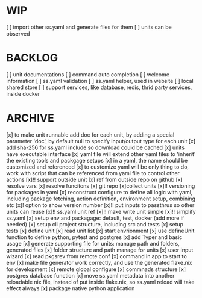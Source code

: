 # WIP
[ ] import other ss.yaml and generate files for them
[ ] units can be observed

# BACKLOG
[ ] unit documentations
[ ] command auto completion
[ ] welcome information
[ ] ss.yaml validation
[ ] ss.yaml helper, used in website
[ ] local shared store
[ ] support services, like database, redis, thrid party services, inside
    docker

# ARCHIVE
[x] to make unit runnable
    add doc for each unit, by adding a special parameter 'doc', by default null
    to specify input/output type for each unit
[x] add sha-256 for ss.yaml include so download could be cached
[x] units have executable interface
[x] yaml file will extend other yaml files to 'inherit' the existing tools and packgage setups
[x] in a yaml, the name should be customized and referenced
[x] to customize yaml will be only thing to do, work with script that can be referenced from yaml file to control other actions
[x]!! support outside unit
[x] ref from outside repo on github
[x] resolve vars
[x] resolve funcitons
  [x] git repo
[x]collect units
[x]!! versioning for packages in yaml
[x] reconstruct configure to define all logic with yaml, including package fetching, action definition, environment setup, combining etc
[x]! option to show version number
[x]!! put inputs to passthrus so other units can reuse
[x]!! ss.yaml unit ref
[x]!! make write unit simple
[x]!! simplify ss.yaml
[x] setup env and packagage: default, test, docker (add more if needed)
[x] setup cli project structure, including src and tests
[x] setup tests
[x] define unit
[x] read unit list
[x] start envrionment
[x] use defineUnit function to define python, pytest and postgres
[x] add Typer and basic usage
[x] generate supporting file for units: manage path and folders, generated files
[x] folder structure and path manage for units
[x] user input wizard
[x] read pkgsrev from remote conf
[x] command in app to start to env
[x] make file generator work correctly, and use the generated flake.nix for development
[x] remote global configure
[x] commnads structure
[x] postgres database function
[x] move ss.yaml metadata into another reloadable nix file, instead of put inside flake.nix, so ss.yaml reload will take effect always
[x] package native python application
